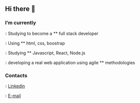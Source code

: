 ## Hi there 👋


### I’m currently

:droplet: Studying to become a ** full stack developer

:droplet: Using ** html, css, boostrap

:droplet: Studying ** Javascript, React, Node.js

:droplet: developing a real web application using agile ** methodologies


### Contacts

:droplet: [Linkedin](https://www.linkedin.com/in/manfredi-orlando-b7029a142/)

:droplet: [E-mail](mailto:manfrediorlando@yahoo.it)


